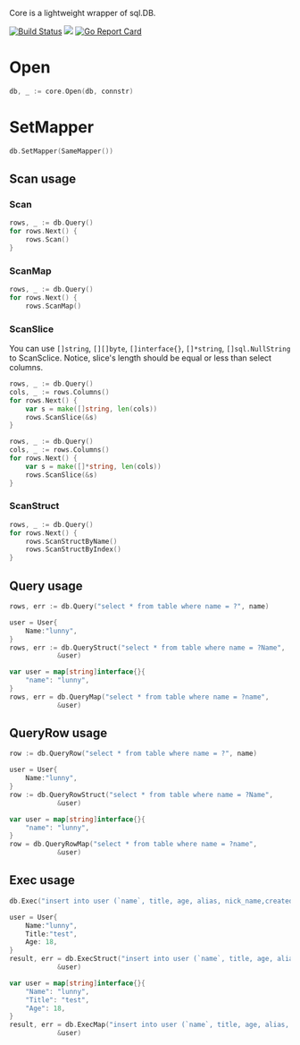 Core is a lightweight wrapper of sql.DB.

[![Build Status](https://drone.gitea.com/api/badges/xorm/core/status.svg)](https://drone.gitea.com/xorm/core)
[![](http://gocover.io/_badge/xorm.io/core)](http://gocover.io/xorm.io/core)
[![Go Report Card](https://goreportcard.com/badge/code.gitea.io/gitea)](https://goreportcard.com/report/xorm.io/core)

# Open
```Go
db, _ := core.Open(db, connstr)
```

# SetMapper
```Go
db.SetMapper(SameMapper())
```

## Scan usage

### Scan
```Go
rows, _ := db.Query()
for rows.Next() {
    rows.Scan()
}
```

### ScanMap
```Go
rows, _ := db.Query()
for rows.Next() {
    rows.ScanMap()
```

### ScanSlice

You can use `[]string`, `[][]byte`, `[]interface{}`, `[]*string`, `[]sql.NullString` to ScanSclice. Notice, slice's length should be equal or less than select columns.

```Go
rows, _ := db.Query()
cols, _ := rows.Columns()
for rows.Next() {
    var s = make([]string, len(cols))
    rows.ScanSlice(&s)
}
```

```Go
rows, _ := db.Query()
cols, _ := rows.Columns()
for rows.Next() {
    var s = make([]*string, len(cols))
    rows.ScanSlice(&s)
}
```

### ScanStruct
```Go
rows, _ := db.Query()
for rows.Next() {
    rows.ScanStructByName()
    rows.ScanStructByIndex()
}
```

## Query usage
```Go
rows, err := db.Query("select * from table where name = ?", name)

user = User{
    Name:"lunny",
}
rows, err := db.QueryStruct("select * from table where name = ?Name",
            &user)

var user = map[string]interface{}{
    "name": "lunny",
}
rows, err = db.QueryMap("select * from table where name = ?name",
            &user)
```

## QueryRow usage
```Go
row := db.QueryRow("select * from table where name = ?", name)

user = User{
    Name:"lunny",
}
row := db.QueryRowStruct("select * from table where name = ?Name",
            &user)

var user = map[string]interface{}{
    "name": "lunny",
}
row = db.QueryRowMap("select * from table where name = ?name",
            &user)
```

## Exec usage
```Go
db.Exec("insert into user (`name`, title, age, alias, nick_name,created) values (?,?,?,?,?,?)", name, title, age, alias...)

user = User{
    Name:"lunny",
    Title:"test",
    Age: 18,
}
result, err = db.ExecStruct("insert into user (`name`, title, age, alias, nick_name,created) values (?Name,?Title,?Age,?Alias,?NickName,?Created)",
            &user)

var user = map[string]interface{}{
    "Name": "lunny",
    "Title": "test",
    "Age": 18,
}
result, err = db.ExecMap("insert into user (`name`, title, age, alias, nick_name,created) values (?Name,?Title,?Age,?Alias,?NickName,?Created)",
            &user)
```